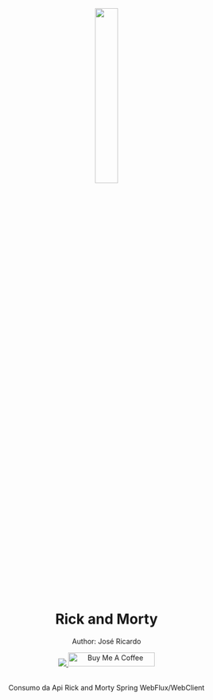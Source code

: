 <div align="center">
<img src="https://static.wikia.nocookie.net/geekpediabr/images/a/a4/8641CD99-093F-4F85-9A26-388494EB3A7F.jpeg/revision/latest?cb=20190722190346" width="30%">
  <h1 style="border-bottom:none">Rick and Morty</h1>
  <p>Author: José Ricardo</p>
  
  
  <a href="https://www.linkedin.com/in/ze-ricardo/">
     <img src="https://img.shields.io/badge/LinkedIn-0077B5?style=for-the-badge&logo=linkedin&logoColor=white">
  </a>
  <a href="https://www.buymeacoffee.com/codeandmusic" target="_blank"><img src="https://cdn.buymeacoffee.com/buttons/default-orange.png" alt="Buy Me A Coffee"      height="28" width="174"></a>
  
  <br>
  <br>
  <p>Consumo da Api Rick and Morty Spring WebFlux/WebClient</p>
  <br>

</div>

